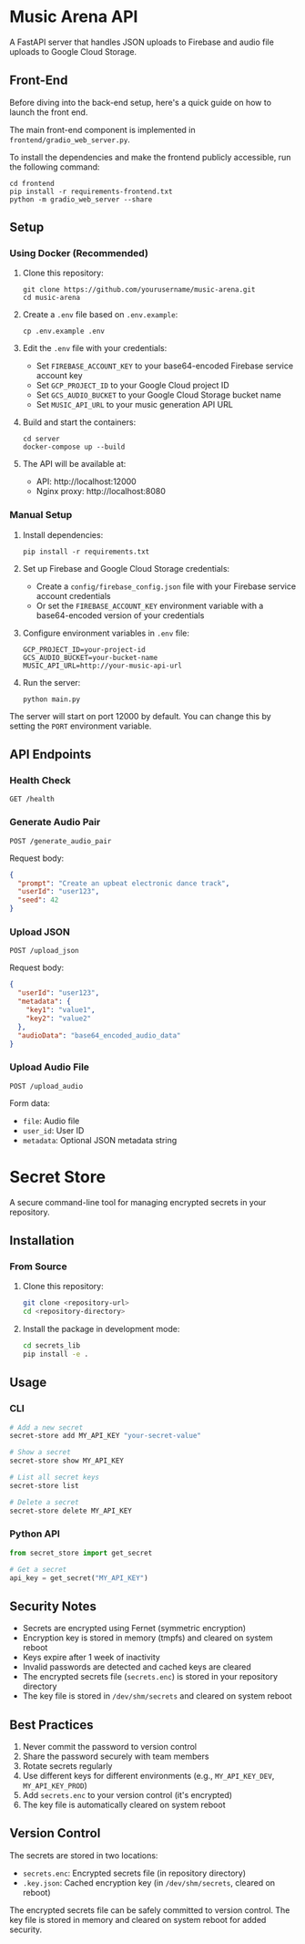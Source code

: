 # Music Arena API

A FastAPI server that handles JSON uploads to Firebase and audio file uploads to Google Cloud Storage.

## Front-End
Before diving into the back-end setup, here's a quick guide on how to launch the front end.

The main front-end component is implemented in `frontend/gradio_web_server.py`.

To install the dependencies and make the frontend publicly accessible, run the following command:
```
cd frontend
pip install -r requirements-frontend.txt
python -m gradio_web_server --share
```

## Setup

### Using Docker (Recommended)

1. Clone this repository:
   ```
   git clone https://github.com/yourusername/music-arena.git
   cd music-arena
   ```

2. Create a `.env` file based on `.env.example`:
   ```
   cp .env.example .env
   ```

3. Edit the `.env` file with your credentials:
   - Set `FIREBASE_ACCOUNT_KEY` to your base64-encoded Firebase service account key
   - Set `GCP_PROJECT_ID` to your Google Cloud project ID
   - Set `GCS_AUDIO_BUCKET` to your Google Cloud Storage bucket name
   - Set `MUSIC_API_URL` to your music generation API URL

4. Build and start the containers:
   ```
   cd server
   docker-compose up --build
   ```

5. The API will be available at:
   - API: http://localhost:12000
   - Nginx proxy: http://localhost:8080

### Manual Setup

1. Install dependencies:
   ```
   pip install -r requirements.txt
   ```

2. Set up Firebase and Google Cloud Storage credentials:
   - Create a `config/firebase_config.json` file with your Firebase service account credentials
   - Or set the `FIREBASE_ACCOUNT_KEY` environment variable with a base64-encoded version of your credentials

3. Configure environment variables in `.env` file:
   ```
   GCP_PROJECT_ID=your-project-id
   GCS_AUDIO_BUCKET=your-bucket-name
   MUSIC_API_URL=http://your-music-api-url
   ```

4. Run the server:
   ```
   python main.py
   ```

The server will start on port 12000 by default. You can change this by setting the `PORT` environment variable.

## API Endpoints

### Health Check
```
GET /health
```

### Generate Audio Pair
```
POST /generate_audio_pair
```
Request body:
```json
{
  "prompt": "Create an upbeat electronic dance track",
  "userId": "user123",
  "seed": 42
}
```

### Upload JSON
```
POST /upload_json
```
Request body:
```json
{
  "userId": "user123",
  "metadata": {
    "key1": "value1",
    "key2": "value2"
  },
  "audioData": "base64_encoded_audio_data"
}
```

### Upload Audio File
```
POST /upload_audio
```
Form data:
- `file`: Audio file
- `user_id`: User ID
- `metadata`: Optional JSON metadata string

# Secret Store

A secure command-line tool for managing encrypted secrets in your repository.

## Installation

### From Source

1. Clone this repository:
   ```bash
   git clone <repository-url>
   cd <repository-directory>
   ```

2. Install the package in development mode:
   ```bash
   cd secrets_lib
   pip install -e .
   ```

## Usage

### CLI

```bash
# Add a new secret
secret-store add MY_API_KEY "your-secret-value"

# Show a secret
secret-store show MY_API_KEY

# List all secret keys
secret-store list

# Delete a secret
secret-store delete MY_API_KEY
```

### Python API

```python
from secret_store import get_secret

# Get a secret
api_key = get_secret("MY_API_KEY")
```

## Security Notes

- Secrets are encrypted using Fernet (symmetric encryption)
- Encryption key is stored in memory (tmpfs) and cleared on system reboot
- Keys expire after 1 week of inactivity
- Invalid passwords are detected and cached keys are cleared
- The encrypted secrets file (`secrets.enc`) is stored in your repository directory
- The key file is stored in `/dev/shm/secrets` and cleared on system reboot

## Best Practices

1. Never commit the password to version control
2. Share the password securely with team members
3. Rotate secrets regularly
4. Use different keys for different environments (e.g., `MY_API_KEY_DEV`, `MY_API_KEY_PROD`)
5. Add `secrets.enc` to your version control (it's encrypted)
6. The key file is automatically cleared on system reboot

## Version Control

The secrets are stored in two locations:
- `secrets.enc`: Encrypted secrets file (in repository directory)
- `.key.json`: Cached encryption key (in `/dev/shm/secrets`, cleared on reboot)

The encrypted secrets file can be safely committed to version control. The key file is stored in memory and cleared on system reboot for added security.
